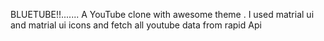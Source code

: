 BLUETUBE!!....... 
A YouTube clone with awesome theme .
I used matrial ui and matrial ui icons  and fetch all youtube data from rapid Api 
